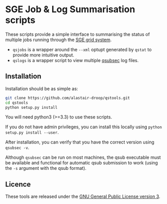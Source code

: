 # SGE Job & Log Summarisation scripts

These scripts provide a simple interface to summarising the status of multiple jobs running through the [SGE grid system](https://arc.liv.ac.uk/trac/SGE).


* `qsjobs` is a wrapper around the `--xml` optupt generated by `qstat` to provide more intuitive output.
* `qslogs` is a wrapper script to view multiple [qsubsec](https://github.com/alastair-droop/qsubsec) log files.

## Installation

Installation should be as simple as:

~~~bash
git clone https://github.com/alastair-droop/qstools.git
cd qstools
python setup.py install
~~~

You will need python3 (>=3.3) to use these scripts.

If you do not have admin privileges, you can install this locally using `python setup.py install --user`.

After installation, you can verify that you have the correct version using `qsubsec -v`.

Although `qsubsec` can be run on most machines, the qsub executable must be available and functional for automatic qsub submission to work (using the `-s` argument with the qsub format).

## Licence

These tools are released under the [GNU General Public License version 3](http://www.gnu.org/licenses/gpl.html).

